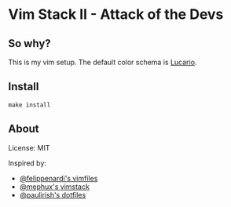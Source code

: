 # Vim Stack II - Attack of the Devs

## So why?

This is my vim setup. The default color schema is [Lucario](https://github.com/raphamorim/lucario).
        
## Install

    make install

## About

License: MIT

Inspired by:
  
  - [@felippenardi's vimfiles](https://github.com/felippenardi/vimfiles) 
  - [@mephux's vimstack](https://github.com/mephux/vimstack)
  - [@paulirish's dotfiles](https://github.com/paulirish/dotfiles)
